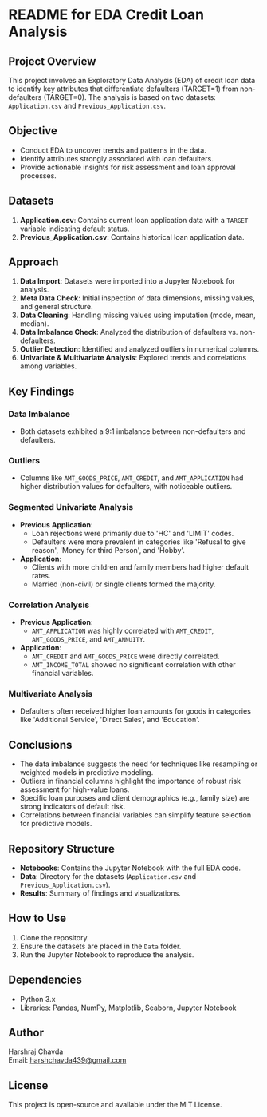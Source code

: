 # README for EDA Credit Loan Analysis

## Project Overview
This project involves an Exploratory Data Analysis (EDA) of credit loan data to identify key attributes that differentiate defaulters (TARGET=1) from non-defaulters (TARGET=0). The analysis is based on two datasets: `Application.csv` and `Previous_Application.csv`.

## Objective
- Conduct EDA to uncover trends and patterns in the data.
- Identify attributes strongly associated with loan defaulters.
- Provide actionable insights for risk assessment and loan approval processes.

## Datasets
1. **Application.csv**: Contains current loan application data with a `TARGET` variable indicating default status.
2. **Previous_Application.csv**: Contains historical loan application data.

## Approach
1. **Data Import**: Datasets were imported into a Jupyter Notebook for analysis.
2. **Meta Data Check**: Initial inspection of data dimensions, missing values, and general structure.
3. **Data Cleaning**: Handling missing values using imputation (mode, mean, median).
4. **Data Imbalance Check**: Analyzed the distribution of defaulters vs. non-defaulters.
5. **Outlier Detection**: Identified and analyzed outliers in numerical columns.
6. **Univariate & Multivariate Analysis**: Explored trends and correlations among variables.

## Key Findings
### Data Imbalance
- Both datasets exhibited a 9:1 imbalance between non-defaulters and defaulters.

### Outliers
- Columns like `AMT_GOODS_PRICE`, `AMT_CREDIT`, and `AMT_APPLICATION` had higher distribution values for defaulters, with noticeable outliers.

### Segmented Univariate Analysis
- **Previous Application**:
  - Loan rejections were primarily due to 'HC' and 'LIMIT' codes.
  - Defaulters were more prevalent in categories like 'Refusal to give reason', 'Money for third Person', and 'Hobby'.
- **Application**:
  - Clients with more children and family members had higher default rates.
  - Married (non-civil) or single clients formed the majority.

### Correlation Analysis
- **Previous Application**:
  - `AMT_APPLICATION` was highly correlated with `AMT_CREDIT`, `AMT_GOODS_PRICE`, and `AMT_ANNUITY`.
- **Application**:
  - `AMT_CREDIT` and `AMT_GOODS_PRICE` were directly correlated.
  - `AMT_INCOME_TOTAL` showed no significant correlation with other financial variables.

### Multivariate Analysis
- Defaulters often received higher loan amounts for goods in categories like 'Additional Service', 'Direct Sales', and 'Education'.

## Conclusions
- The data imbalance suggests the need for techniques like resampling or weighted models in predictive modeling.
- Outliers in financial columns highlight the importance of robust risk assessment for high-value loans.
- Specific loan purposes and client demographics (e.g., family size) are strong indicators of default risk.
- Correlations between financial variables can simplify feature selection for predictive models.

## Repository Structure
- **Notebooks**: Contains the Jupyter Notebook with the full EDA code.
- **Data**: Directory for the datasets (`Application.csv` and `Previous_Application.csv`).
- **Results**: Summary of findings and visualizations.

## How to Use
1. Clone the repository.
2. Ensure the datasets are placed in the `Data` folder.
3. Run the Jupyter Notebook to reproduce the analysis.

## Dependencies
- Python 3.x
- Libraries: Pandas, NumPy, Matplotlib, Seaborn, Jupyter Notebook

## Author
Harshraj Chavda  
Email: harshchavda439@gmail.com  

## License
This project is open-source and available under the MIT License.
